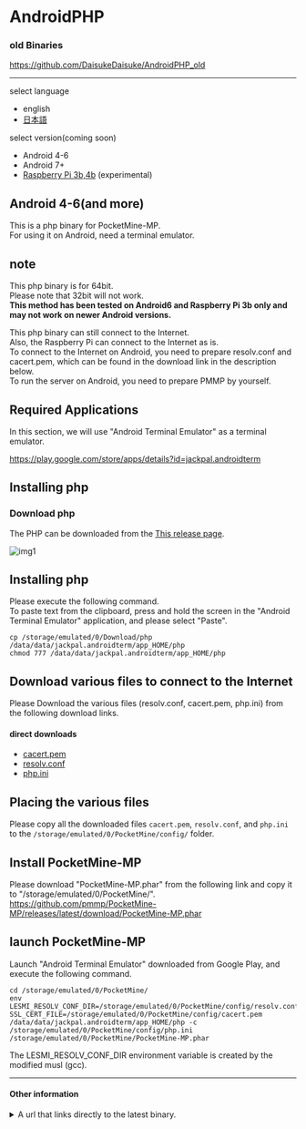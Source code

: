 # AndroidPHP
### old Binaries  
https://github.com/DaisukeDaisuke/AndroidPHP_old
<hr />

select language
-  english
- [日本語](https://github.com/DaisukeDaisuke/AndroidPHP_old/blob/master/README_JP.md)

select version(coming soon)
- Android 4-6
- Android 7+
- [Raspberry Pi 3b,4b](https://github.com/DaisukeDaisuke/AndroidPHP_old/blob/master/RaspberryPi.md) (experimental)
## Android 4-6(and more)
This is a php binary for PocketMine-MP.  
For using it on Android, need a terminal emulator.
### 
## note
This php binary is for 64bit.  
Please note that 32bit will not work.  
**This method has been tested on Android6 and Raspberry Pi 3b only and may not work on newer Android versions.**

This php binary can still connect to the Internet.  
Also, the Raspberry Pi can connect to the Internet as is.  
To connect to the Internet on Android, you need to prepare resolv.conf and cacert.pem, which can be found in the download link in the description below.    
To run the server on Android, you need to prepare PMMP by yourself.

## Required Applications
In this section, we will use "Android Terminal Emulator" as a terminal emulator.

https://play.google.com/store/apps/details?id=jackpal.androidterm

## Installing php
### Download php
The PHP can be downloaded from the [This release page](https://github.com/DaisukeDaisuke/AndroidPHP/releases).

![img1](https://user-images.githubusercontent.com/17798680/73345192-f9324300-42c6-11ea-9036-c162bf03c5bd.png)

## Installing php
Please execute the following command.  
To paste text from the clipboard, press and hold the screen in the "Android Terminal Emulator" application, and please select "Paste".
```
cp /storage/emulated/0/Download/php /data/data/jackpal.androidterm/app_HOME/php
chmod 777 /data/data/jackpal.androidterm/app_HOME/php
```

## Download various files to connect to the Internet
Please Download the various files (resolv.conf, cacert.pem, php.ini) from the following download links.

#### direct downloads
- [cacert.pem](https://curl.haxx.se/ca/cacert.pem)
- [resolv.conf](https://www.dropbox.com/s/xwta1aobds1557e/resolv.conf?dl=1)
- [php.ini](https://github.com/DaisukeDaisuke/AndroidPHP/releases/latest/download/php.ini)

## Placing the various files
Please copy all the downloaded files `cacert.pem`, `resolv.conf`, and `php.ini` to the `/storage/emulated/0/PocketMine/config/` folder.

## Install PocketMine-MP
Please download "PocketMine-MP.phar" from the following link and copy it to "/storage/emulated/0/PocketMine/".
https://github.com/pmmp/PocketMine-MP/releases/latest/download/PocketMine-MP.phar

## launch PocketMine-MP
Launch "Android Terminal Emulator" downloaded from Google Play, and execute the following command.
```
cd /storage/emulated/0/PocketMine/
env LESMI_RESOLV_CONF_DIR=/storage/emulated/0/PocketMine/config/resolv.conf SSL_CERT_FILE=/storage/emulated/0/PocketMine/config/cacert.pem /data/data/jackpal.androidterm/app_HOME/php -c /storage/emulated/0/PocketMine/config/php.ini /storage/emulated/0/PocketMine/PocketMine-MP.phar
```
The LESMI_RESOLV_CONF_DIR environment variable is created by the modified musl (gcc).

<hr />

#### Other information
<details>
<summary>A url that links directly to the latest binary.</summary>
<br>

```
pm3
https://github.com/DaisukeDaisuke/AndroidPHP/releases/latest/download/php
https://github.com/DaisukeDaisuke/AndroidPHP/releases/latest/download/php-gd
https://github.com/DaisukeDaisuke/AndroidPHP/releases/latest/download/php-gd-no-modification
pm3-zip
https://github.com/DaisukeDaisuke/AndroidPHP/releases/latest/download/php.zip
https://github.com/DaisukeDaisuke/AndroidPHP/releases/latest/download/zip-php-gd.zip
https://github.com/DaisukeDaisuke/AndroidPHP/releases/latest/download/zip-php-gd-no-modification.zip

pm4
https://github.com/DaisukeDaisuke/AndroidPHP/releases/latest/download/php-pm4
https://github.com/DaisukeDaisuke/AndroidPHP/releases/latest/download/php-pm4-gd
https://github.com/DaisukeDaisuke/AndroidPHP/releases/latest/download/php-pm4-gd-no-modification
pm4-zip
https://github.com/DaisukeDaisuke/AndroidPHP/releases/latest/download/php-pm4.zip
https://github.com/DaisukeDaisuke/AndroidPHP/releases/latest/download/php-pm4-gd.zip
https://github.com/DaisukeDaisuke/AndroidPHP/releases/latest/download/php-pm4-gd-no-modification.zip
```
</details>

